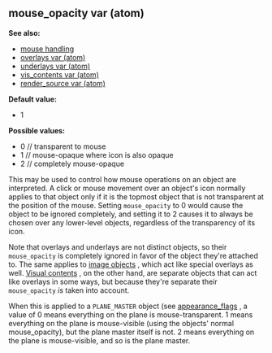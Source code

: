 ## mouse_opacity var (atom)
**See also:**
+   [mouse handling](/ref/DM/mouse.md) 
+   [overlays var (atom)](/ref/atom/var/overlays.md) 
+   [underlays var (atom)](/ref/atom/var/underlays.md) 
+   [vis_contents var (atom)](/ref/atom/var/vis_contents.md) 
+   [render_source var (atom)](/ref/atom/var/render_source.md) 
<!-- -->
**Default value:**
+   1
<!-- -->
**Possible values:**
+   0 // transparent to mouse
+   1 // mouse-opaque where icon is also opaque
+   2 // completely mouse-opaque


This may be used to control how mouse operations on an object
are interpreted. A click or mouse movement over an object\'s icon
normally applies to that object only if it is the topmost object that is
not transparent at the position of the mouse. Setting `mouse_opacity` to
0 would cause the object to be ignored completely, and setting it to 2
causes it to always be chosen over any lower-level objects, regardless
of the transparency of its icon. 

Note that overlays and
underlays are not distinct objects, so their `mouse_opacity` is
completely ignored in favor of the object they\'re attached to. The same
applies to [image objects](/ref/image.md) , which act like special overlays as
well. [Visual contents](/ref/atom/var/vis_contents.md) , on the other hand, are
separate objects that can act like overlays in some ways, but because
they\'re separate their `mouse_opacity` *is* taken into account.


When this is applied to a `PLANE_MASTER` object (see
[appearance_flags](/ref/atom/var/appearance_flags.md) , a value of 0 means
everything on the plane is mouse-transparent. 1 means everything on the
plane is mouse-visible (using the objects\' normal mouse_opacity), but
the plane master itself is not. 2 means everything on the plane is
mouse-visible, and so is the plane master.
